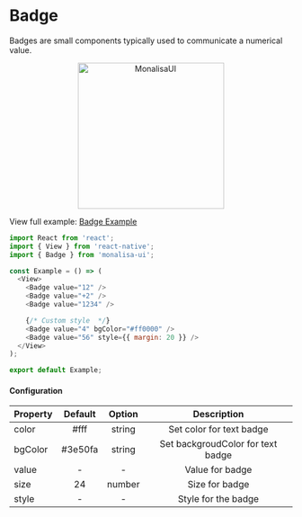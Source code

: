# Badge

Badges are small components typically used to communicate a numerical value.

<p align="center">
  <img
	  src="https://raw.githubusercontent.com/tuantvk/monalisa-ui/master/assets/monalisaui-badge.png"
		alt="MonalisaUI"
		width="260">
</p>

View full example: [Badge Example](https://github.com/tuantvk/monalisa-ui/blob/master/example/Badge/index.js)


```javascript
import React from 'react';
import { View } from 'react-native';
import { Badge } from 'monalisa-ui';

const Example = () => (
  <View>
    <Badge value="12" />
    <Badge value="+2" />
    <Badge value="1234" />

    {/* Custom style  */}
    <Badge value="4" bgColor="#ff0000" />
    <Badge value="56" style={{ margin: 20 }} />
  </View>
);

export default Example;
```

#### Configuration

| Property      | Default       | Option    | Description  |
| ------------- |:-------------:|:---------:|:------------:|
| color         | #fff          | string    | Set color for text badge |
| bgColor       | #3e50fa       | string    | Set backgroudColor for text badge |
| value         | -             | -         | Value for badge |
| size          | 24            | number    | Size for badge |
| style         | -             | -         | Style for the badge |